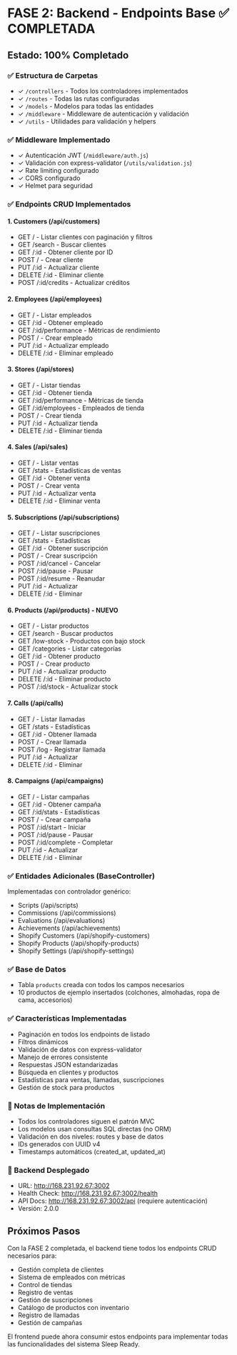 # FASE 2: Backend - Endpoints Base ✅ COMPLETADA

## Estado: 100% Completado

### ✅ Estructura de Carpetas
- ✓ `/controllers` - Todos los controladores implementados
- ✓ `/routes` - Todas las rutas configuradas
- ✓ `/models` - Modelos para todas las entidades
- ✓ `/middleware` - Middleware de autenticación y validación
- ✓ `/utils` - Utilidades para validación y helpers

### ✅ Middleware Implementado
- ✓ Autenticación JWT (`/middleware/auth.js`)
- ✓ Validación con express-validator (`/utils/validation.js`)
- ✓ Rate limiting configurado
- ✓ CORS configurado
- ✓ Helmet para seguridad

### ✅ Endpoints CRUD Implementados

#### 1. **Customers** (/api/customers)
- GET / - Listar clientes con paginación y filtros
- GET /search - Buscar clientes
- GET /:id - Obtener cliente por ID
- POST / - Crear cliente
- PUT /:id - Actualizar cliente
- DELETE /:id - Eliminar cliente
- POST /:id/credits - Actualizar créditos

#### 2. **Employees** (/api/employees)
- GET / - Listar empleados
- GET /:id - Obtener empleado
- GET /:id/performance - Métricas de rendimiento
- POST / - Crear empleado
- PUT /:id - Actualizar empleado
- DELETE /:id - Eliminar empleado

#### 3. **Stores** (/api/stores)
- GET / - Listar tiendas
- GET /:id - Obtener tienda
- GET /:id/performance - Métricas de tienda
- GET /:id/employees - Empleados de tienda
- POST / - Crear tienda
- PUT /:id - Actualizar tienda
- DELETE /:id - Eliminar tienda

#### 4. **Sales** (/api/sales)
- GET / - Listar ventas
- GET /stats - Estadísticas de ventas
- GET /:id - Obtener venta
- POST / - Crear venta
- PUT /:id - Actualizar venta
- DELETE /:id - Eliminar venta

#### 5. **Subscriptions** (/api/subscriptions)
- GET / - Listar suscripciones
- GET /stats - Estadísticas
- GET /:id - Obtener suscripción
- POST / - Crear suscripción
- POST /:id/cancel - Cancelar
- POST /:id/pause - Pausar
- POST /:id/resume - Reanudar
- PUT /:id - Actualizar
- DELETE /:id - Eliminar

#### 6. **Products** (/api/products) - **NUEVO**
- GET / - Listar productos
- GET /search - Buscar productos
- GET /low-stock - Productos con bajo stock
- GET /categories - Listar categorías
- GET /:id - Obtener producto
- POST / - Crear producto
- PUT /:id - Actualizar producto
- DELETE /:id - Eliminar producto
- POST /:id/stock - Actualizar stock

#### 7. **Calls** (/api/calls)
- GET / - Listar llamadas
- GET /stats - Estadísticas
- GET /:id - Obtener llamada
- POST / - Crear llamada
- POST /log - Registrar llamada
- PUT /:id - Actualizar
- DELETE /:id - Eliminar

#### 8. **Campaigns** (/api/campaigns)
- GET / - Listar campañas
- GET /:id - Obtener campaña
- GET /:id/stats - Estadísticas
- POST / - Crear campaña
- POST /:id/start - Iniciar
- POST /:id/pause - Pausar
- POST /:id/complete - Completar
- PUT /:id - Actualizar
- DELETE /:id - Eliminar

### ✅ Entidades Adicionales (BaseController)
Implementadas con controlador genérico:
- Scripts (/api/scripts)
- Commissions (/api/commissions)
- Evaluations (/api/evaluations)
- Achievements (/api/achievements)
- Shopify Customers (/api/shopify-customers)
- Shopify Products (/api/shopify-products)
- Shopify Settings (/api/shopify-settings)

### ✅ Base de Datos
- Tabla `products` creada con todos los campos necesarios
- 10 productos de ejemplo insertados (colchones, almohadas, ropa de cama, accesorios)

### ✅ Características Implementadas
- Paginación en todos los endpoints de listado
- Filtros dinámicos
- Validación de datos con express-validator
- Manejo de errores consistente
- Respuestas JSON estandarizadas
- Búsqueda en clientes y productos
- Estadísticas para ventas, llamadas, suscripciones
- Gestión de stock para productos

### 📝 Notas de Implementación
- Todos los controladores siguen el patrón MVC
- Los modelos usan consultas SQL directas (no ORM)
- Validación en dos niveles: routes y base de datos
- IDs generados con UUID v4
- Timestamps automáticos (created_at, updated_at)

### 🚀 Backend Desplegado
- URL: http://168.231.92.67:3002
- Health Check: http://168.231.92.67:3002/health
- API Docs: http://168.231.92.67:3002/api (requiere autenticación)
- Versión: 2.0.0

## Próximos Pasos
Con la FASE 2 completada, el backend tiene todos los endpoints CRUD necesarios para:
- Gestión completa de clientes
- Sistema de empleados con métricas
- Control de tiendas
- Registro de ventas
- Gestión de suscripciones
- Catálogo de productos con inventario
- Registro de llamadas
- Gestión de campañas

El frontend puede ahora consumir estos endpoints para implementar todas las funcionalidades del sistema Sleep Ready.
